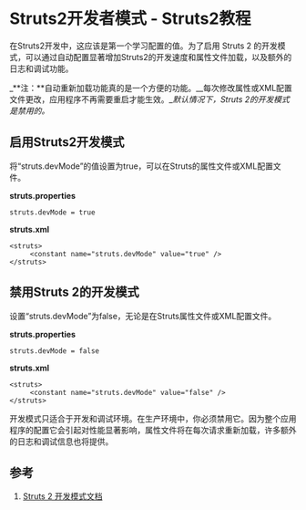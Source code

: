 # Struts2开发者模式 - Struts2教程

在Struts2开发中，这应该是第一个学习配置的值。为了启用 Struts 2 的开发模式，可以通过自动配置显著增加Struts2的开发速度和属性文件加载，以及额外的日志和调试功能。

_**注：**自动重新加载功能真的是一个方便的功能。__每次修改属性或XML配置文件更改，应用程序不再需要重启才能生效。__默认情况下，Struts 2的开发模式是禁用的。_

## 启用Struts2开发模式

将“struts.devMode”的值设置为true，可以在Struts的属性文件或XML配置文件。

**struts.properties**

```
struts.devMode = true

```

**struts.xml**

```
<struts>
     <constant name="struts.devMode" value="true" />    
</struts>
```

## 禁用Struts 2的开发模式

设置“struts.devMode”为false，无论是在Struts属性文件或XML配置文件。

**struts.properties**

```
struts.devMode = false

```

**struts.xml**

```
<struts>
     <constant name="struts.devMode" value="false" />    
</struts>
```

开发模式只适合于开发和调试环境。在生产环境中，你必须禁用它。因为整个应用程序的配置它会引起对性能显著影响，属性文件将在每次请求重新加载，许多额外的日志和调试信息也将提供。

## 参考

1.  [Struts 2 开发模式文档](http://struts.apache.org/2.1.8/docs/devmode.html)

